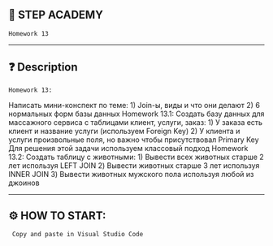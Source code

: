 ## 📘 STEP ACADEMY 
    Homework 13
---
## ❓ Description 
    
    Homework 13: 
Написать мини-конспект по теме:
               1) Join-ы, виды и что они делают
               2) 6 нормальных форм базы данных
Homework 13.1: Cоздать базу данных для массажного сервиса с таблицами клиент, услуги, заказ:
               1) У заказа есть клиент и название услуги (используем Foreign Key)
               2) У клиента и услуги произвольные поля, но важно чтобы присутствовал Primary Key
               Для решения этой задачи используем классовый подход
Homework 13.2: Cоздать таблицу с животными:
               1) Вывести всех животных старше 2 лет используя LEFT JOIN
               2) Вывести животных старше 3 лет используя INNER JOIN
               3) Вывести животных мужского пола используя любой из джоинов
    
---
## ⚙️ HOW TO START: 
     Copy and paste in Visual Studio Code
